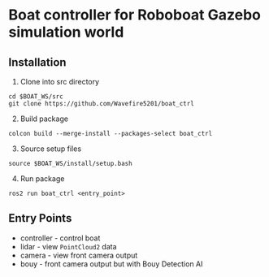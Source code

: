 # Boat controller for Roboboat Gazebo simulation world
## Installation

1. Clone into src directory
```shell
cd $BOAT_WS/src
git clone https://github.com/Wavefire5201/boat_ctrl
```
2. Build package
```shell
colcon build --merge-install --packages-select boat_ctrl
```
3. Source setup files
```shell
source $BOAT_WS/install/setup.bash
```
4. Run package
```shell
ros2 run boat_ctrl <entry_point>
```
## Entry Points
- controller - control boat
- lidar - view ``PointCloud2`` data
- camera - view front camera output
- bouy - front camera output but with Bouy Detection AI